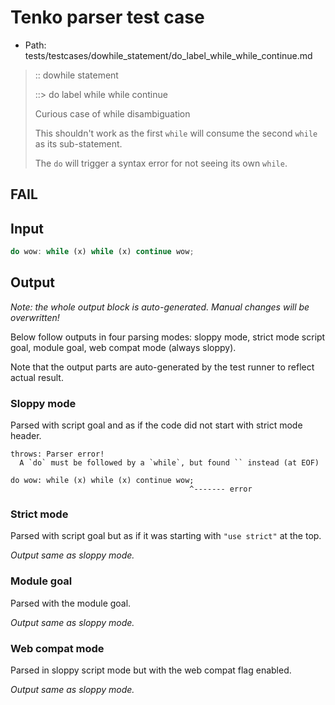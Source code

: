 # Tenko parser test case

- Path: tests/testcases/dowhile_statement/do_label_while_while_continue.md

> :: dowhile statement
>
> ::> do label while while continue
>
> Curious case of while disambiguation
>
> This shouldn't work as the first `while` will consume the second `while` as its sub-statement.
>
> The `do` will trigger a syntax error for not seeing its own `while`.

## FAIL

## Input

`````js
do wow: while (x) while (x) continue wow;
`````

## Output

_Note: the whole output block is auto-generated. Manual changes will be overwritten!_

Below follow outputs in four parsing modes: sloppy mode, strict mode script goal, module goal, web compat mode (always sloppy).

Note that the output parts are auto-generated by the test runner to reflect actual result.

### Sloppy mode

Parsed with script goal and as if the code did not start with strict mode header.

`````
throws: Parser error!
  A `do` must be followed by a `while`, but found `` instead (at EOF)

do wow: while (x) while (x) continue wow;
                                        ^------- error
`````

### Strict mode

Parsed with script goal but as if it was starting with `"use strict"` at the top.

_Output same as sloppy mode._

### Module goal

Parsed with the module goal.

_Output same as sloppy mode._

### Web compat mode

Parsed in sloppy script mode but with the web compat flag enabled.

_Output same as sloppy mode._
